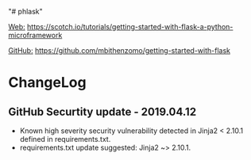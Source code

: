 "# phlask"

[Web:](https://scotch.io/tutorials/getting-started-with-flask-a-python-microframework) https://scotch.io/tutorials/getting-started-with-flask-a-python-microframework

[GitHub:](https://github.com/mbithenzomo/getting-started-with-flask) https://github.com/mbithenzomo/getting-started-with-flask

# ChangeLog

## GitHub Securtity update - 2019.04.12

* Known high severity security vulnerability detected in Jinja2 < 2.10.1 defined in requirements.txt.
* requirements.txt update suggested: Jinja2 ~> 2.10.1.
